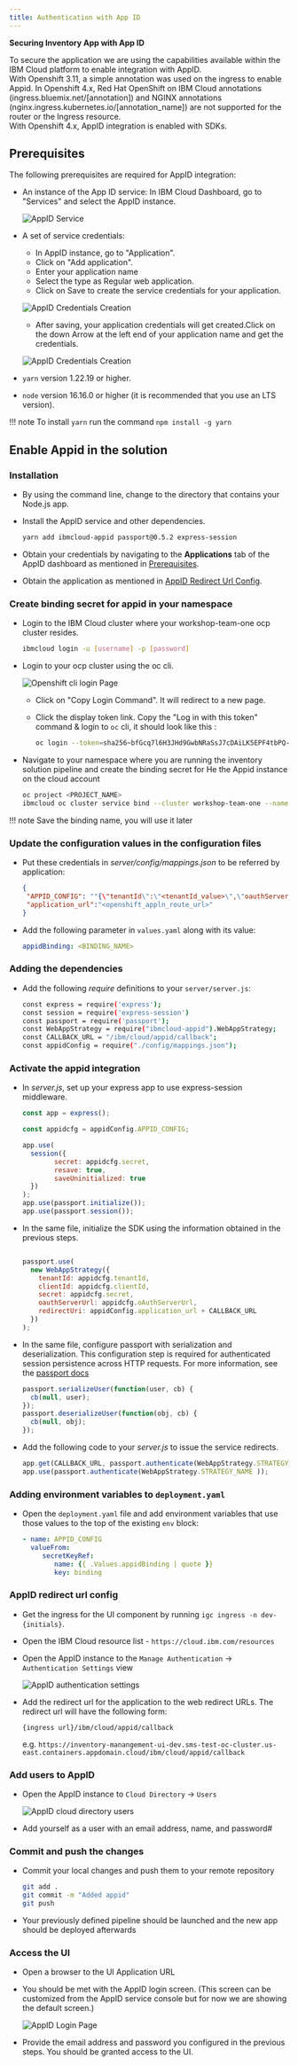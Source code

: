 ```yaml
---
title: Authentication with App ID
---
```

<!--- cSpell:ignore ICPA openshiftconsole Theia userid toolset crwexposeservice gradlew bluemix ocinstall Mico crwopenlink crwopenapp swaggerui gitpat gituser  buildconfig yourproject wireframe devenvsetup viewapp crwopenlink  atemplatized rtifactoryurlsetup Kata Koda configmap Katacoda checksetup cndp katacoda checksetup Linespace igccli regcred REPLACEME Tavis pipelinerun openshiftcluster invokecloudshell cloudnative sampleapp bwoolf hotspots multicloud pipelinerun Sricharan taskrun Vadapalli Rossel REPLACEME cloudnativesampleapp artifactoryuntar untar Hotspot devtoolsservices Piyum Zonooz Farr Kamal Arora Laszewski  Roadmap roadmap Istio Packt buildpacks automatable ksonnet jsonnet targetport podsiks SIGTERM SIGKILL minikube apiserver multitenant kubelet multizone Burstable checksetup handson  stockbffnode codepatterns devenvsetup newwindow preconfigured cloudantcredentials apikey Indexyaml classname  errorcondition tektonpipeline gradlew gitsecret viewapp cloudantgitpodscreen crwopenlink cdply crwopenapp -->

**Securing Inventory App with App ID**

To secure the application we are using the capabilities available within the IBM Cloud platform to enable integration with AppID.  
With Openshift 3.11, a simple annotation was used on the ingress to enable Appid. In Openshift 4.x, Red Hat OpenShift on IBM Cloud annotations (ingress.bluemix.net/[annotation]) and NGINX annotations (nginx.ingress.kubernetes.io/[annotation_name]) are not supported for the router or the Ingress resource.  
With Openshift 4.x, AppID integration is enabled with SDKs.

## Prerequisites

The following prerequisites are required for AppID integration:  

- An instance of the App ID service:
  In IBM Cloud Dashboard, go to "Services" and select the AppID instance.
  
  ![AppID Service](../images/inventory-appid/AppIdIntegration01.png)

- A set of service credentials:
    - In AppID instance, go to "Application". 
    - Click on "Add application".
    - Enter your application name 
    - Select the type as Regular web application.
    - Click on Save to create the service credentials for your application.
   
    ![AppID Credentials Creation](../images/inventory-appid/AppIdInt02a.png)

    - After saving, your application credentials will get created.Click on the down Arrow at 
    the left end of your application name and get the credentials.
    
    ![AppID Credentials Creation](../images/inventory-appid/AppidInt03.png)
    

- `yarn` version 1.22.19 or higher.
- `node` version 16.16.0 or higher (it is recommended that you use an LTS version).

!!! note
    To install `yarn` run the command `npm install -g yarn`


## Enable Appid in the solution

### Installation
-   By using the command line, change to the directory that contains your Node.js app.
-   Install the AppID service and other dependencies.

    ```bash
    yarn add ibmcloud-appid passport@0.5.2 express-session
    ```

-  Obtain your credentials by navigating to the **Applications** tab of the AppID dashboard as mentioned in [Prerequisites](#prerequisites).

-  Obtain the application as mentioned in [AppID Redirect Url Config](#appid-redirect-url-config).

### Create binding secret for appid in your namespace
- Login to the IBM Cloud cluster where your workshop-team-one ocp cluster resides.
  ```bash
  ibmcloud login -u [username] -p [password]
  ```
- Login to your ocp cluster using the oc cli.

  ![Openshift cli login Page](../images/inventory-appid/ocp-cli-login.png)  

  - Click on "Copy Login Command". It will redirect to a new page.  

  - Click the display token link. Copy the "Log in with this token" command & login to `oc` cli, it should look like this :

    ```bash
    oc login --token=sha256~bfGcq7l6H3JHd9GwbNRaSsJ7cDAiLK5EPF4tbPQ-WfY --server=https://c108-e.eu-gb.containers.cloud.ibm.com:31718
    ```

- Navigate to your namespace where you are running the inventory solution pipeline and create the binding secret for He the Appid instance on the cloud account
  ```bash
  oc project <PROJECT_NAME>
  ibmcloud oc cluster service bind --cluster workshop-team-one --namespace <PROJECT_NAME> --service workshop-team-one-appid
  ```
!!! note
    Save the binding name, you will use it later


### Update the configuration values in the configuration files
- Put these credentials in *server/config/mappings.json* to be referred by application:
   ```json title="server/config/mappings.json"
   {
    "APPID_CONFIG": ""{\"tenantId\":\"<tenantId_value>\",\"oauthServerUrl\":\"<oauthServer_URL>\",\"clientId\": \"<ClientID_value>\", \"secret\": \"<secret_value>\"}",
    "application_url":"<openshift_appln_route_url>"
   }
   ```

- Add the following parameter in `values.yaml` along with its value:
   ```yaml title="chart/base/values.yaml"
   appidBinding: <BINDING_NAME>
   ```

### Adding the dependencies
- Add the following *require* definitions to your `server/server.js`:
    ```bash title="server/server.js"
    const express = require('express');
    const session = require('express-session')
    const passport = require('passport');
    const WebAppStrategy = require("ibmcloud-appid").WebAppStrategy;
    const CALLBACK_URL = "/ibm/cloud/appid/callback";
    const appidConfig = require("./config/mappings.json");
    ```

### Activate the appid integration
- In *server.js*, set up your express app to use express-session middleware.
   ```javascript title="server/server.js"
   const app = express();

   const appidcfg = appidConfig.APPID_CONFIG;

   app.use(
     session({
           secret: appidcfg.secret,
           resave: true,
           saveUninitialized: true
     })
   );
   app.use(passport.initialize());
   app.use(passport.session());
   ```

- In the same file, initialize the SDK using the information obtained in the previous steps.
   ```javascript title="server/server.js"

   passport.use(
     new WebAppStrategy({
       tenantId: appidcfg.tenantId,
       clientId: appidcfg.clientId,
       secret: appidcfg.secret,
       oauthServerUrl: appidcfg.oAuthServerUrl,
       redirectUri: appidConfig.application_url + CALLBACK_URL
     })
   );
   ```

-   In the same file, configure passport with serialization and deserialization. This configuration step is required for authenticated session persistence across HTTP requests. For more information, see the [passport docs](http://www.passportjs.org/docs/)
    ```javascript title="server/server.js"
    passport.serializeUser(function(user, cb) {
      cb(null, user);
    });
    passport.deserializeUser(function(obj, cb) {
      cb(null, obj);
    });
    ```

-   Add the following code to your *server.js* to issue the service redirects.
    ```javascript title="server/server.js" 
    app.get(CALLBACK_URL, passport.authenticate(WebAppStrategy.STRATEGY_NAME));
    app.use(passport.authenticate(WebAppStrategy.STRATEGY_NAME ));
    ```

### Adding environment variables to `deployment.yaml`
- Open the `deployment.yaml` file and add environment variables that use those values to the top of the existing `env` block:
  ```yaml title="chart/base/templates/deployment.yaml"
  - name: APPID_CONFIG
    valueFrom:
       secretKeyRef:
          name: {{ .Values.appidBinding | quote }}
          key: binding
  ```

### AppID redirect url config

- Get the ingress for the UI component by running `igc ingress -n dev-{initials}`.

- Open the IBM Cloud resource list - `https://cloud.ibm.com/resources`

- Open the AppID instance to the `Manage Authentication` -> `Authentication Settings` view

    ![AppID authentication settings](../images/inventory-appid/appid-authentication-settings.png)

- Add the redirect url for the application to the web redirect URLs. The redirect url will have
the following form:

    `{ingress url}/ibm/cloud/appid/callback`
    
    e.g. `https://inventory-manangement-ui-dev.sms-test-oc-cluster.us-east.containers.appdomain.cloud/ibm/cloud/appid/callback`

### Add users to AppID

- Open the AppID instance to `Cloud Directory` -> `Users`

    ![AppID cloud directory users](../images/inventory-appid/appid-cloud-directory-users.png)

- Add yourself as a user with an email address, name, and password#

### Commit and push the changes
- Commit your local changes and push them to your remote repository
  ```bash
  git add .
  git commit -m "Added appid"
  git push
  ```
- Your previously defined pipeline should be launched and the new app should be deployed afterwards

### Access the UI

- Open a browser to the UI Application URL

- You should be met with the AppID login screen. (This screen can be customized from the AppID service console but for now we are showing the default screen.)

     ![AppID Login Page](../images/inventory-appid/AppidLogin.png)

- Provide the email address and password you configured in the previous steps. You should be granted access to the UI.

